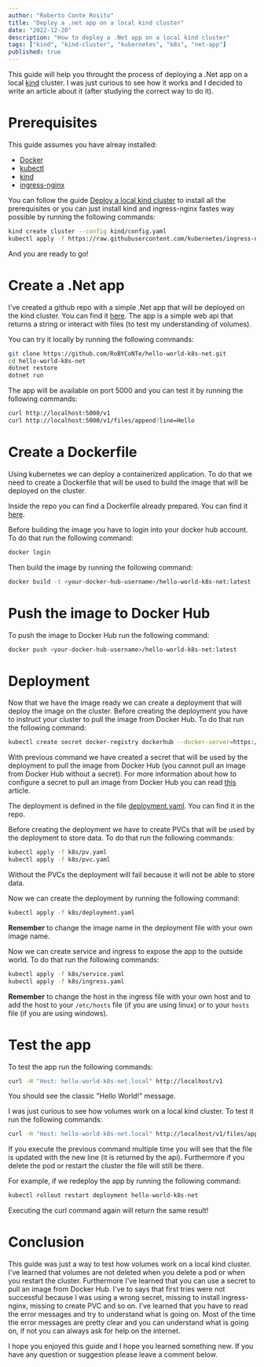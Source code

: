 ```yaml
---
author: "Roberto Conte Rosito"
title: "Deploy a .net app on a local kind cluster"
date: "2022-12-20"
description: "How to deploy a .Net app on a local kind cluster"
tags: ["kind", "kind-cluster", "kubernetes", "k8s", "net-app"]
published: true
---
```


This guide will help you throught the process of deploying a .Net app on a local [kind](https://kind.sigs.k8s.io/) cluster. I was just curious to see how it works and I decided to write an article about it (after studying the correct way to do it).

# Prerequisites

This guide assumes you have alreay installed:

- [Docker](https://docs.docker.com/get-docker/)
- [kubectl](https://kubernetes.io/docs/tasks/tools/)
- [kind](https://kind.sigs.k8s.io/docs/user/quick-start/#installation)
- [ingress-nginx](https://kubernetes.github.io/ingress-nginx/deploy/#docker-for-mac)

You can follow the guide
[Deploy a local kind cluster](/posts/deploy-local-kind-cluster/) to install all the prerequisites or you can just install kind and ingress-nginx fastes way possible by running the following commands:

```bash
kind create cluster --config kind/config.yaml
kubectl apply -f https://raw.githubusercontent.com/kubernetes/ingress-nginx/master/deploy/static/provider/kind/deploy.yaml
```

And you are ready to go!

# Create a .Net app

I've created a github repo with a simple .Net app that will be deployed on the kind cluster. You can find it [here](https://github.com/RoBYCoNTe/hello-world-k8s-net). The app is a simple web api that returns a string or interact with files (to test my understanding of volumes).

You can try it locally by running the following commands:

```bash
git clone https://github.com/RoBYCoNTe/hello-world-k8s-net.git
cd hello-world-k8s-net
dotnet restore
dotnet run
```

The app will be available on port 5000 and you can test it by running the following commands:

```bash
curl http://localhost:5000/v1
curl http://localhost:5000/v1/files/append?line=Hello
```

# Create a Dockerfile

Using kubernetes we can deploy a containerized application. To do that we need to create a Dockerfile that will be used to build the image that will be deployed on the cluster.

Inside the repo you can find a Dockerfile already prepared. You can find it [here](https://github.com/RoBYCoNTe/hello-world-k8s-net/blob/main/Dockerfile).

Before building the image you have to login into your docker hub account. To do that run the following command:

```bash
docker login
```

Then build the image by running the following command:

```bash
docker build -t <your-docker-hub-username>/hello-world-k8s-net:latest .
```

# Push the image to Docker Hub

To push the image to Docker Hub run the following command:

```bash
docker push <your-docker-hub-username>/hello-world-k8s-net:latest
```

# Deployment

Now that we have the image ready we can create a deployment that will deploy the image on the cluster. Before creating the deployment you have to instruct your cluster to pull the image from Docker Hub. To do that run the following command:

```bash
kubectl create secret docker-registry dockerhub --docker-server=https://index.docker.io/v1/ --docker-username=<your-docker-hub-username> --docker-password=<your-docker-hub-password> --docker-email=<your-docker-hub-email>
```

With previous command we have created a secret that will be used by the deployment to pull the image from Docker Hub (you cannot pull an image from Docker Hub without a secret). For more information about how to configure a secret to pull an image from Docker Hub you can read [this](https://kubernetes.io/docs/tasks/configure-pod-container/pull-image-private-registry/) article.

The deployment is defined in the file [deployment.yaml](https://github.com/RoBYCoNTe/hello-world-k8s-net/blob/main/k8s/deployment.yml). You can find it in the repo.

Before creating the deployment we have to create PVCs that will be used by the deployment to store data. To do that run the following commands:

```bash
kubectl apply -f k8s/pv.yaml
kubectl apply -f k8s/pvc.yaml
```

Without the PVCs the deployment will fail because it will not be able to store data.

Now we can create the deployment by running the following command:

```bash
kubectl apply -f k8s/deployment.yaml
```

**Remember** to change the image name in the deployment file with your own image name.

Now we can create service and ingress to expose the app to the outside world. To do that run the following commands:

```bash
kubectl apply -f k8s/service.yaml
kubectl apply -f k8s/ingress.yaml
```

**Remember** to change the host in the ingress file with your own host and to add the host to your `/etc/hosts` file (if you are using linux) or to your `hosts` file (if you are using windows).

# Test the app

To test the app run the following commands:

```bash
curl -H "Host: hello-world-k8s-net.local" http://localhost/v1
```

You should see the classic "Hello World!" message.

I was just curious to see how volumes work on a local kind cluster. To test it run the following commands:

```bash
curl -H "Host: hello-world-k8s-net.local" http://localhost/v1/files/append?line=Hello
```

If you execute the previous command multiple time you will see that the file is updated with the new line (it is returned by the api). Furthermore if you delete the pod or restart the cluster the file will still be there.

For example, if we redeploy the app by running the following command:

```bash
kubectl rollout restart deployment hello-world-k8s-net
```

Executing the curl command again will return the same result!

# Conclusion

This guide was just a way to test how volumes work on a local kind cluster. I've learned that volumes are not deleted when you delete a pod or when you restart the cluster. Furthermore I've learned that you can use a secret to pull an image from Docker Hub. I've to says that first tries were not successful because I was using a wrong secret, missing to install ingress-nginx, missing to create PVC and so on. I've learned that you have to read the error messages and try to understand what is going on. Most of the time the error messages are pretty clear and you can understand what is going on, if not you can always ask for help on the internet.

I hope you enjoyed this guide and I hope you learned something new. If you have any question or suggestion please leave a comment below.
